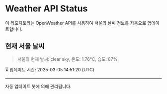 
# Weather API Status

이 리포지토리는 OpenWeather API를 사용하여 서울의 날씨 정보를 자동으로 업데이트합니다.

## 현재 서울 날씨
> 서울의 현재 날씨: clear sky, 온도: 1.76°C, 습도: 87%

⏳ 업데이트 시간: 2025-03-05 14:51:20 (UTC)

---
자동 업데이트 봇에 의해 관리됩니다.
